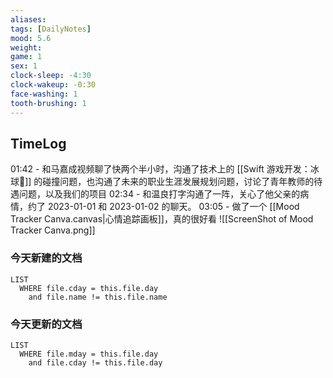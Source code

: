 ```yaml
---
aliases: 
tags: [DailyNotes]
mood: 5.6
weight: 
game: 1
sex: 1
clock-sleep: -4:30
clock-wakeup: -0:30
face-washing: 1
tooth-brushing: 1
---
```


## TimeLog

01:42 - 和马嘉成视频聊了快两个半小时，沟通了技术上的 [[Swift 游戏开发：冰球🏒️]] 的碰撞问题，也沟通了未来的职业生涯发展规划问题，讨论了青年教师的待遇问题，以及我们的项目
02:34 - 和温良打字沟通了一阵，关心了他父亲的病情，约了 2023-01-01 和 2023-01-02 的聊天。
03:05 - 做了一个 [[Mood Tracker Canva.canvas|心情追踪画板]]，真的很好看
![[ScreenShot of Mood Tracker Canva.png]]

### 今天新建的文档
```dataview
LIST 
  WHERE file.cday = this.file.day
    and file.name != this.file.name
```

### 今天更新的文档
```dataview
LIST
  WHERE file.mday = this.file.day
    and file.cday != this.file.day
```
